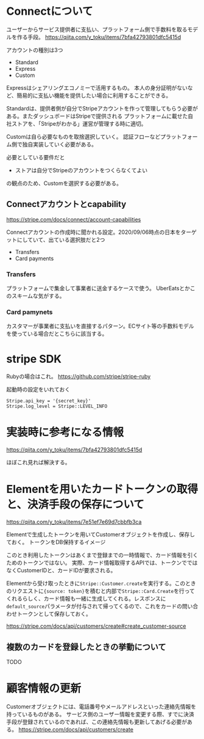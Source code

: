 # Connectについて


ユーザーからサービス提供者に支払い、プラットフォーム側で手数料を取るモデルを作る手段。
https://qiita.com/y_toku/items/7bfa42793801dfc5415d

アカウントの種別は3つ

- Standard
- Express
- Custom


Expressはシェアリングエコノミーで活用するもの。
本人の身分証明がないなど、簡易的に支払い機能を提供したい場合に利用することができる。

Standardは、提供者側が自分でStripeアカウントを作って管理してもらう必要がある。またダッシュボードはStripeで提供される
プラットフォームに載せた自社ストアを、「Stripeがわかる」運営が管理する時に適切。

Customは自ら必要なものを取捨選択していく。
認証フローなどプラットフォーム側で独自実装していく必要がある。


必要としている要件だと
- ストアは自分でStripeのアカウントをつくらなくてよい

の観点のため、Customを選択する必要がある。

## Connectアカウントとcapability

https://stripe.com/docs/connect/account-capabilities

Connectアカウントの作成時に聞かれる設定。2020/09/06時点の日本をターゲットにしていて、出ている選択肢だと2つ

- Transfers
- Card payments

### Transfers

プラットフォームで集金して事業者に送金するケースで使う。
UberEatsとかこのスキームな気がする。


### Card pamynets

カスタマーが事業者に支払いを直接するパターン。ECサイト等の手数料モデルを使っている場合だとこちらに該当する。


# stripe SDK

Rubyの場合はこれ。
https://github.com/stripe/stripe-ruby

起動時の設定をいれておく
```
Stripe.api_key = '{secret_key}'
Stripe.log_level = Stripe::LEVEL_INFO
```

# 実装時に参考になる情報

https://qiita.com/y_toku/items/7bfa42793801dfc5415d

ほぼこれ見れば解決する。


# Elementを用いたカードトークンの取得と、決済手段の保存について

https://qiita.com/y_toku/items/7e51ef7e69d7cbbfb3ca

Elementで生成したトークンを用いてCustomerオブジェクトを作成し、保存しておく。
トークンをDB保持するイメージ

このとき利用したトークンはあくまで登録までの一時情報で、カード情報を引くためのトークンではない。  実際、カード情報取得するAPIでは、トークンでではなくCustomerIDと、カードIDが要求される。

Elementから受け取ったときに`Stripe::Customer.create`を実行する。このときのリクエストに`{source: token}`を積むと内部で`Stripe::Card.Create`を行ってくれるらしく、カード情報も一緒に生成してくれる。レスポンスに`default_source`パラメータが付与されて帰ってくるので、これをカードの問い合わせトークンとして保存しておく。

https://stripe.com/docs/api/customers/create#create_customer-source



## 複数のカードを登録したときの挙動について

TODO


# 顧客情報の更新

Customerオブジェクトには、電話番号やメールアドレスといった連絡先情報を持っているものがある。
サービス側のユーザー情報を変更する際、すでに決済手段が登録されているのであれば、この連絡先情報も更新してあげる必要がある。
https://stripe.com/docs/api/customers/create



